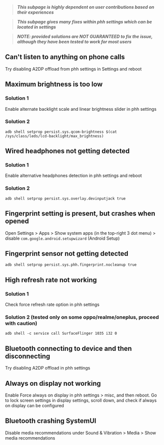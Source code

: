 > ***This subpage is highly dependent on user contributions based on their experiences***

> ***This subpage gives many fixes within phh settings which can be located in settings***

> ***NOTE: provided solutions are NOT GUARANTEED to fix the issue, although they have been tested to work for most users***

## Can't listen to anything on phone calls
Try disabling A2DP offload from phh settings in Settings and reboot

## Maximum brightness is too low
### Solution 1
Enable alternate backlight scale and linear brightness slider in phh settings

### Solution 2
`adb shell setprop persist.sys.qcom-brightness $(cat /sys/class/leds/lcd-backlight/max_brightness)`
## Wired headphones not getting detected
### Solution 1
Enable alternative headphones detection in phh settings and reboot

### Solution 2
`adb shell setprop persist.sys.overlay.devinputjack true`

## Fingerprint setting is present, but crashes when opened
Open Settings > Apps > Show system apps (in the top-right 3 dot menu) > disable `com.google.android.setupwizard` (Android Setup)

## Fingerprint sensor not getting detected
`adb shell setprop persist.sys.phh.fingerprint.nocleanup true`

## High refresh rate not working
### Solution 1
Check force refresh rate option in phh settings

### Solution 2 (tested only on some oppo/realme/oneplus, **proceed with caution**)  
`adb shell -c service call SurfaceFlinger 1035 i32 0`

## Bluetooth connecting to device and then disconnecting
Try disabling A2DP offload in phh settings

## Always on display not working
Enable Force always on display in phh settings > misc, and then reboot. Go to lock screen settings in display settings, scroll down, and check if always on display can be configured

## Bluetooth crashing SystemUI
Disable media recommendations under Sound & Vibration > Media > Show media recommendations



